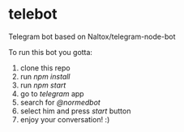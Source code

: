 # telebot
Telegram bot based on Naltox/telegram-node-bot

To run this bot you gotta:
1) clone this repo
2) run *npm install*
3) run *npm start*
4) go to *telegram* app
5) search for *@normedbot*
6) select him and press *start* button
7) enjoy your conversation! :)
